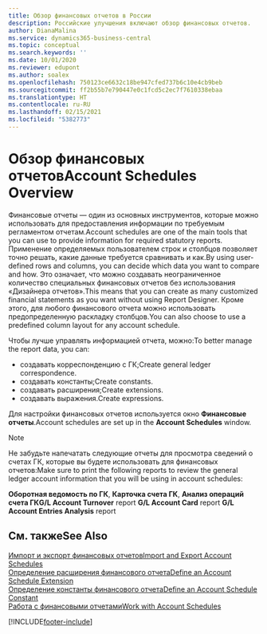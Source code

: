 ```yaml
---
title: Обзор финансовых отчетов в России
description: Российские улучшения включают обзор финансовых отчетов.
author: DianaMalina
ms.service: dynamics365-business-central
ms.topic: conceptual
ms.search.keywords: ''
ms.date: 10/01/2020
ms.reviewer: edupont
ms.author: soalex
ms.openlocfilehash: 750123ce6632c18be947cfed737b6c10e4cb9beb
ms.sourcegitcommit: ff2b55b7e790447e0c1fcd5c2ec7f7610338ebaa
ms.translationtype: HT
ms.contentlocale: ru-RU
ms.lasthandoff: 02/15/2021
ms.locfileid: "5382773"
---
```

# <a name="account-schedules-overview"></a><span data-ttu-id="9d78c-103">Обзор финансовых отчетов</span><span class="sxs-lookup"><span data-stu-id="9d78c-103">Account Schedules Overview</span></span>

<span data-ttu-id="9d78c-104">Финансовые отчеты — один из основных инструментов, которые можно использовать для предоставления информации по требуемым регламентом отчетам.</span><span class="sxs-lookup"><span data-stu-id="9d78c-104">Account schedules are one of the main tools that you can use to provide information for required statutory reports.</span></span> <span data-ttu-id="9d78c-105">Применение определяемых пользователем строк и столбцов позволяет точно решать, какие данные требуется сравнивать и как.</span><span class="sxs-lookup"><span data-stu-id="9d78c-105">By using user-defined rows and columns, you can decide which data you want to compare and how.</span></span> <span data-ttu-id="9d78c-106">Это означает, что можно создавать неограниченное количество специальных финансовых отчетов без использования «Дизайнера отчетов».</span><span class="sxs-lookup"><span data-stu-id="9d78c-106">This means that you can create as many customized financial statements as you want without using Report Designer.</span></span> <span data-ttu-id="9d78c-107">Кроме этого, для любого финансового отчета можно использовать предопределенную раскладку столбцов.</span><span class="sxs-lookup"><span data-stu-id="9d78c-107">You can also choose to use a predefined column layout for any account schedule.</span></span>

<span data-ttu-id="9d78c-108">Чтобы лучше управлять информацией отчета, можно:</span><span class="sxs-lookup"><span data-stu-id="9d78c-108">To better manage the report data, you can:</span></span>

- <span data-ttu-id="9d78c-109">создавать корреспонденцию с ГК;</span><span class="sxs-lookup"><span data-stu-id="9d78c-109">Create general ledger correspondence.</span></span>
- <span data-ttu-id="9d78c-110">создавать константы;</span><span class="sxs-lookup"><span data-stu-id="9d78c-110">Create constants.</span></span>
- <span data-ttu-id="9d78c-111">создавать расширения;</span><span class="sxs-lookup"><span data-stu-id="9d78c-111">Create extensions.</span></span>
- <span data-ttu-id="9d78c-112">создавать выражения.</span><span class="sxs-lookup"><span data-stu-id="9d78c-112">Create expressions.</span></span>

<span data-ttu-id="9d78c-113">Для настройки финансовых отчетов используется окно **Финансовые отчеты**.</span><span class="sxs-lookup"><span data-stu-id="9d78c-113">Account schedules are set up in the **Account Schedules** window.</span></span>

> [!NOTE]
> <span data-ttu-id="9d78c-114">Не забудьте напечатать следующие отчеты для просмотра сведений о счетах ГК, которые вы будете использовать для финансовых отчетов:</span><span class="sxs-lookup"><span data-stu-id="9d78c-114">Make sure to print the following reports to review the general ledger account information that you will be using in account schedules:</span></span>
>
> <span data-ttu-id="9d78c-115">**Оборотная ведомость по ГК**, **Карточка счета ГК**, **Анализ операций счета ГК**</span><span class="sxs-lookup"><span data-stu-id="9d78c-115">**G/L Account Turnover** report **G/L Account Card** report **G/L Account Entries Analysis** report</span></span>

## <a name="see-also"></a><span data-ttu-id="9d78c-116">См. также</span><span class="sxs-lookup"><span data-stu-id="9d78c-116">See Also</span></span>
[<span data-ttu-id="9d78c-117">Импорт и экспорт финансовых отчетов</span><span class="sxs-lookup"><span data-stu-id="9d78c-117">Import and Export Account Schedules</span></span>](How-to-Import-and-Export-Account-Schedules.md)  
[<span data-ttu-id="9d78c-118">Определение расширения финансового отчета</span><span class="sxs-lookup"><span data-stu-id="9d78c-118">Define an Account Schedule Extension</span></span>](How-to-Define-an-Account-Schedule-Extension.md)  
[<span data-ttu-id="9d78c-119">Определение константы финансового отчета</span><span class="sxs-lookup"><span data-stu-id="9d78c-119">Define an Account Schedule Constant</span></span>](How-to-Define-an-Account-Schedule-Constant.md)  
[<span data-ttu-id="9d78c-120">Работа с финансовыми отчетами</span><span class="sxs-lookup"><span data-stu-id="9d78c-120">Work with Account Schedules</span></span>](How-to-Work-with-Account-Schedules.md)  


[!INCLUDE[footer-include](../../includes/footer-banner.md)]